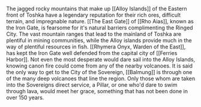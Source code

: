 The jagged rocky mountains that make up [[Alloy Islands]] of the Eastern front of Toshka have a legendary reputation for their rich ores, difficult terrain, and impregnable nature. [[The East Gate]] of [[Rho Aias]], known as the Iron Gate, is fearsome for it's natural barriers complimenting the Ringed City. The vast mountain ranges that lead to the mainland of Toshka are plentiful in mining communities, while the Alloy islands provide much in the way of plentiful resources in fish. [[Rhymera Onyx, Warden of the East]], has kept the Iron Gate well defended from the capital city of [[Ferries Harbor]]. Not even the most desperate would dare sail into the Alloy Islands, knowing canon fire could come from any of the nearby volcanoes. It is said the only way to get to the City of the Sovereign, [[Balmung]] is through one of the many deep volcanoes that line the region. Only those whom are taken into the Sovereigns direct service, a Pillar, or one who'd dare to swim through lava, would meet her grace, something that has not been done in over 150 years.